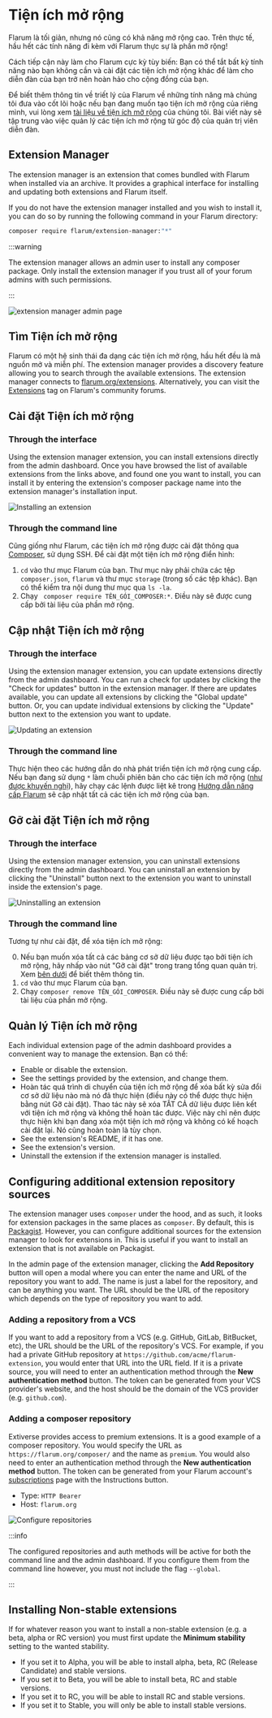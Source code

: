 # Tiện ích mở rộng

Flarum là tối giản, nhưng nó cũng có khả năng mở rộng cao. Trên thực tế, hầu hết các tính năng đi kèm với Flarum thực sự là phần mở rộng!

Cách tiếp cận này làm cho Flarum cực kỳ tùy biến: Bạn có thể tắt bất kỳ tính năng nào bạn không cần và cài đặt các tiện ích mở rộng khác để làm cho diễn đàn của bạn trở nên hoàn hảo cho cộng đồng của bạn.

Để biết thêm thông tin về triết lý của Flarum về những tính năng mà chúng tôi đưa vào cốt lõi hoặc nếu bạn đang muốn tạo tiện ích mở rộng của riêng mình, vui lòng xem [tài liệu về tiện ích mở rộng](extend/README.md) của chúng tôi. Bài viết này sẽ tập trung vào việc quản lý các tiện ích mở rộng từ góc độ của quản trị viên diễn đàn.

## Extension Manager

The extension manager is an extension that comes bundled with Flarum when installed via an archive. It provides a graphical interface for installing and updating both extensions and Flarum itself.

If you do not have the extension manager installed and you wish to install it, you can do so by running the following command in your Flarum directory:

```bash
composer require flarum/extension-manager:"*"
```

:::warning

The extension manager allows an admin user to install any composer package. Only install the extension manager if you trust all of your forum admins with such permissions.

:::

![extension manager admin page](./assets/extension-manager-page.png)


## Tìm Tiện ích mở rộng

Flarum có một hệ sinh thái đa dạng các tiện ích mở rộng, hầu hết đều là mã nguồn mở và miễn phí. The extension manager provides a discovery feature allowing you to search through the available extensions. The extension manager connects to [flarum.org/extensions](https://flarum.org/extensions). Alternatively, you can visit the [Extensions](https://discuss.flarum.org/t/extensions) tag on Flarum's community forums.

## Cài đặt Tiện ích mở rộng

### Through the interface

Using the extension manager extension, you can install extensions directly from the admin dashboard. Once you have browsed the list of available extensions from the links above, and found one you want to install, you can install it by entering the extension's composer package name into the extension manager's installation input.

![Installing an extension](./assets/install-extension.png)

### Through the command line

Cũng giống như Flarum, các tiện ích mở rộng được cài đặt thông qua [Composer](https://getcomposer.org), sử dụng SSH. Để cài đặt một tiện ích mở rộng điển hình:

1. `cd` vào thư mục Flarum của bạn. Thư mục này phải chứa các tệp `composer.json`, `flarum` và thư mục ` storage ` (trong số các tệp khác). Bạn có thể kiểm tra nội dung thư mục qua `ls -la`.
2. Chạy ` composer require TÊN_GÓI_COMPOSER:*`. Điều này sẽ được cung cấp bởi tài liệu của phần mở rộng.

## Cập nhật Tiện ích mở rộng

### Through the interface

Using the extension manager extension, you can update extensions directly from the admin dashboard. You can run a check for updates by clicking the "Check for updates" button in the extension manager. If there are updates available, you can update all extensions by clicking the "Global update" button. Or, you can update individual extensions by clicking the "Update" button next to the extension you want to update.

![Updating an extension](./assets/update-extension.png)

### Through the command line

Thực hiện theo các hướng dẫn do nhà phát triển tiện ích mở rộng cung cấp. Nếu bạn đang sử dụng `*` làm chuỗi phiên bản cho các tiện ích mở rộng ([như được khuyến nghị](composer.md)), hãy chạy các lệnh được liệt kê trong [Hướng dẫn nâng cấp Flarum](update.md) sẽ cập nhật tất cả các tiện ích mở rộng của bạn.

## Gỡ cài đặt Tiện ích mở rộng

### Through the interface

Using the extension manager extension, you can uninstall extensions directly from the admin dashboard. You can uninstall an extension by clicking the "Uninstall" button next to the extension you want to uninstall inside the extension's page.

![Uninstalling an extension](./assets/uninstall-extension.png)

### Through the command line

Tương tự như cài đặt, để xóa tiện ích mở rộng:

0. Nếu bạn muốn xóa tất cả các bảng cơ sở dữ liệu được tạo bởi tiện ích mở rộng, hãy nhấp vào nút "Gỡ cài đặt" trong trang tổng quan quản trị. Xem [bên dưới](#managing-extensions) để biết thêm thông tin.
1. `cd` vào thư mục Flarum của bạn.
2. Chạy `composer remove TÊN_GÓI_COMPOSER`. Điều này sẽ được cung cấp bởi tài liệu của phần mở rộng.

## Quản lý Tiện ích mở rộng

Each individual extension page of the admin dashboard provides a convenient way to manage the extension. Bạn có thể:

- Enable or disable the extension.
- See the settings provided by the extension, and change them.
- Hoàn tác quá trình di chuyển của tiện ích mở rộng để xóa bất kỳ sửa đổi cơ sở dữ liệu nào mà nó đã thực hiện (điều này có thể được thực hiện bằng nút Gỡ cài đặt). Thao tác này sẽ xóa TẤT CẢ dữ liệu được liên kết với tiện ích mở rộng và không thể hoàn tác được. Việc này chỉ nên được thực hiện khi bạn đang xóa một tiện ích mở rộng và không có kế hoạch cài đặt lại. Nó cũng hoàn toàn là tùy chọn.
- See the extension's README, if it has one.
- See the extension's version.
- Uninstall the extension if the extension manager is installed.

## Configuring additional extension repository sources

The extension manager uses `composer` under the hood, and as such, it looks for extension packages in the same places as `composer`. By default, this is [Packagist](https://packagist.org/). However, you can configure additional sources for the extension manager to look for extensions in. This is useful if you want to install an extension that is not available on Packagist.

In the admin page of the extension manager, clicking the **Add Repository** button will open a modal where you can enter the name and URL of the repository you want to add. The name is just a label for the repository, and can be anything you want. The URL should be the URL of the repository which depends on the type of repository you want to add.

### Adding a repository from a VCS

If you want to add a repository from a VCS (e.g. GitHub, GitLab, BitBucket, etc), the URL should be the URL of the repository's VCS. For example, if you had a private GitHub repository at `https://github.com/acme/flarum-extension`, you would enter that URL into the URL field. If it is a private source, you will need to enter an authentication method through the **New authentication method** button. The token can be generated from your VCS provider's website, and the host should be the domain of the VCS provider (e.g. `github.com`).

### Adding a composer repository

Extiverse provides access to premium extensions. It is a good example of a composer repository. You would specify the URL as `https://flarum.org/composer/` and the name as `premium`. You would also need to enter an authentication method through the **New authentication method** button. The token can be generated from your Flarum account's [subscriptions](https://flarum.org/dashboard/subscriptions) page with the Instructions button.

* Type: `HTTP Bearer`
* Host: `flarum.org`

![Configure repositories](./assets/config-repositories.png)

:::info

The configured repositories and auth methods will be active for both the command line and the admin dashboard. If you configure them from the command line however, you must not include the flag `--global`.

:::

## Installing Non-stable extensions

If for whatever reason you want to install a non-stable extension (e.g. a beta, alpha or RC version) you must first update the **Minimum stability** setting to the wanted stability.

* If you set it to Alpha, you will be able to install alpha, beta, RC (Release Candidate) and stable versions.
* If you set it to Beta, you will be able to install beta, RC and stable versions.
* If you set it to RC, you will be able to install RC and stable versions.
* If you set it to Stable, you will only be able to install stable versions.
